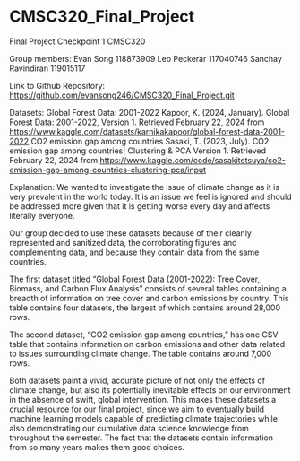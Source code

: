 # CMSC320_Final_Project
Final Project Checkpoint 1
CMSC320

Group members:
Evan Song 118873909
Leo Peckerar 117040746
Sanchay Ravindiran 119015117

Link to Github Repository:
https://github.com/evansong246/CMSC320_Final_Project.git 

Datasets:
Global Forest Data: 2001-2022 Kapoor, K. (2024, January). Global Forest Data: 2001-2022, Version 1. Retrieved February 22, 2024 from https://www.kaggle.com/datasets/karnikakapoor/global-forest-data-2001-2022
CO2 emission gap among countries Sasaki, T. (2023, July). CO2 emission gap among countries| Clustering & PCA Version 1. Retrieved February 22, 2024 from https://www.kaggle.com/code/sasakitetsuya/co2-emission-gap-among-countries-clustering-pca/input

Explanation:
We wanted to investigate the issue of climate change as it is very prevalent in the world today. It is an issue we feel is ignored and should be addressed more given that it is getting worse every day and affects literally everyone.

Our group decided to use these datasets because of their cleanly represented and sanitized data, the corroborating figures and complementing data, and because they contain data from the same countries.

The first dataset titled “Global Forest Data (2001-2022): Tree Cover, Biomass, and Carbon Flux Analysis” consists of several tables containing a breadth of information on tree cover and carbon emissions by country. This table contains four datasets, the largest of which contains around 28,000 rows. 

The second dataset, “CO2 emission gap among countries,” has one CSV table that contains information on carbon emissions and other data related to issues surrounding climate change. The table contains around 7,000 rows.

Both datasets paint a vivid, accurate picture of not only the effects of climate change, but also its potentially inevitable effects on our environment in the absence of swift, global intervention. This makes these datasets a crucial resource for our final project, since we aim to eventually build machine learning models capable of predicting climate trajectories while also demonstrating our cumulative data science knowledge from throughout the semester. The fact that the datasets contain information from so many years makes them good choices.
